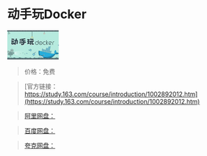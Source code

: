 # 动手玩Docker

![img](../../../assets/study163/free/6631455893304818326.png)

> 价格：免费

> [官方链接：https://study.163.com/course/introduction/1002892012.htm](https://study.163.com/course/introduction/1002892012.htm)

> [阿里网盘：]()

> [百度网盘：]()

> [夸克网盘：]()
